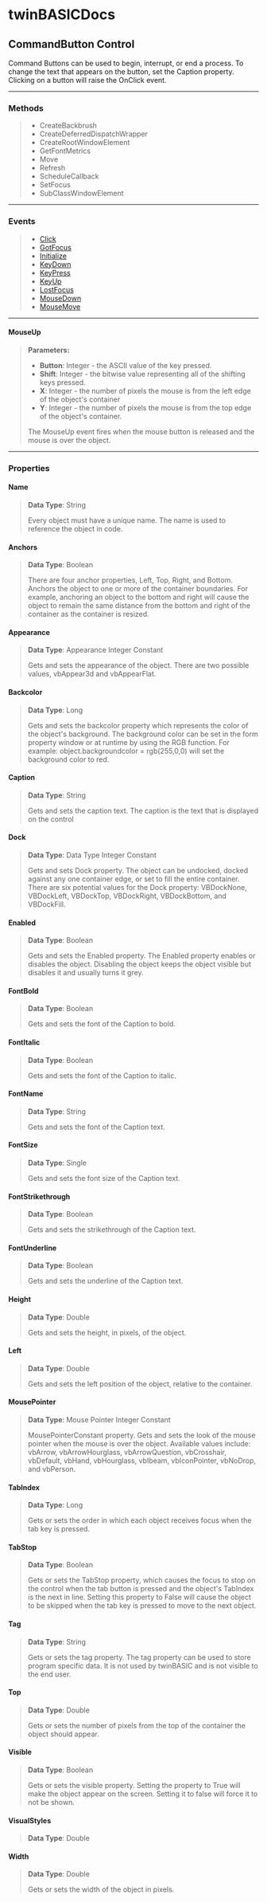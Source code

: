 # twinBASICDocs
## CommandButton Control
Command Buttons can be used to begin, interrupt, or end a process. To change the text that appears on the button, set the Caption property. Clicking on a button will raise the OnClick event.

---
### Methods
> - CreateBackbrush
> - CreateDeferredDispatchWrapper
> - CreateRootWindowElement
> - GetFontMetrics
> - Move
> - Refresh
> - ScheduleCallback
> - SetFocus
> - SubClassWindowElement

---
### Events
> - [Click](event_click.md)
> - [GotFocus](event_gotfocus.md)
> - [Initialize](event_initialize.md)
> - [KeyDown](event_keydown.md)
> - [KeyPress](event_keypress.md)
> - [KeyUp](event_keyup.md)
> - [LostFocus](event_lostfocus)
> - [MouseDown](event_mousedown)
> - [MouseMove](event_mousemove)
---

#### MouseUp
> **Parameters:** 
> - **Button**: Integer - the ASCII value of the key pressed.
> - **Shift**: Integer - the bitwise value representing all of the shifting keys pressed.
> - **X**: Integer - the number of pixels the mouse is from the left edge of the object's container
> - **Y**: Integer - the number of pixels the mouse is from the top edge of the object's container.
> 
> The MouseUp event fires when the mouse button is released and the mouse is over the object.

---
### Properties
#### Name
> **Data Type**: String
> 
> Every object must have a unique name. The name is used to reference the object in code.
#### Anchors
> **Data Type**: Boolean
> 
> There are four anchor properties, Left, Top, Right, and Bottom. Anchors the object to one or more of the container boundaries. For example, anchoring an object to the bottom and right will cause the object to remain the same distance from the bottom and right of the container as the container is resized.
#### Appearance
> **Data Type**: Appearance Integer Constant
> 
> Gets and sets the appearance of the object. There are two possible values, vbAppear3d and vbAppearFlat.
#### Backcolor
> **Data Type**: Long
> 
> Gets and sets the backcolor property which represents the color of the object's background. The background color can be set in the form property window or at runtime by using the RGB function. For example: object.backgroundcolor = rgb(255,0,0) will set the background color to red.
#### Caption
> **Data Type**: String
> 
> Gets and sets the caption text. The caption is the text that is displayed on the control
#### Dock
> **Data Type**: Data Type Integer Constant
> 
> Gets and sets Dock property. The object can be undocked, docked against any one container edge, or set to fill the entire container. There are six potential values for the Dock property: VBDockNone, VBDockLeft, VBDockTop, VBDockRight, VBDockBottom, and VBDockFill.
#### Enabled
> **Data Type**: Boolean
> 
> Gets and sets the Enabled property. The Enabled property enables or disables the object. Disabling the object keeps the object visible but disables it and usually turns it grey.
#### FontBold
> **Data Type**: Boolean
> 
> Gets and sets the font of the Caption to bold.
#### FontItalic
> **Data Type**: Boolean
> 
> Gets and sets the font of the Caption to italic.
#### FontName
> **Data Type**: String
> 
> Gets and sets the font of the Caption text.
#### FontSize
> **Data Type**: Single
> 
> Gets and sets the font size of the Caption text.
#### FontStrikethrough
> **Data Type**: Boolean
> 
> Gets and sets the strikethrough of the Caption text.
#### FontUnderline
> **Data Type**: Boolean
> 
> Gets and sets the underline of the Caption text.
#### Height
> **Data Type**: Double
> 
> Gets and sets the height, in pixels, of the object.
#### Left
> **Data Type**: Double
> 
> Gets and sets the left position of the object, relative to the container.
#### MousePointer
> **Data Type**: Mouse Pointer Integer Constant
> 
> MousePointerConstant property. Gets and sets the look of the mouse pointer when the mouse is over the object. Available values include: vbArrow, vbArrowHourglass, vbArrowQuestion, vbCrosshair, vbDefault, vbHand, vbHourglass, vbIbeam, vbIconPointer, vbNoDrop, and vbPerson. 
#### TabIndex
> **Data Type**: Long
> 
> Gets or sets the order in which each object receives focus when the tab key is pressed. 
#### TabStop
> **Data Type**: Boolean
> 
> Gets or sets the TabStop property, which causes the focus to stop on the control when the tab button is pressed and the object's TabIndex is the next in line. Setting this property to False will cause the object to be skipped when the tab key is pressed to move to the next object.
#### Tag
> **Data Type**: String
> 
> Gets or sets the tag property. The tag property can be used to store program specific data. It is not used by twinBASIC and is not visible to the end user.
#### Top
> **Data Type**: Double
> 
> Gets or sets the number of pixels from the top of the container the object should appear.
#### Visible
> **Data Type**: Boolean
> 
> Gets or sets the visible property. Setting the property to True will make the object appear on the screen. Setting it to false will force it to not be shown.
#### VisualStyles
> **Data Type**: Double
> 
#### Width
> **Data Type**: Double
> 
> Gets or sets the width of the object in pixels.
